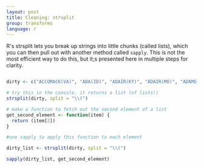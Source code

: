 ```yaml
---
layout: post
title: Cleaning: strsplit
group: transforms
language: r
---
```

R's strsplit lets you break up strings into little chunks (called lists), which you can then pull out with another method called `sapply`.
This is not the most efficient way to do this, but it;s presented here in multiple steps for clarity.

```r

dirty <- c("ACCOMACK(VA)", "ADA(ID)", "ADAIR(KY)", "ADAIR(MO)", "ADAMS(CO)", "ADAMS(IL)", "ADAMS(IN)", "ADAMS(MS)", "ADAMS(NE)", "ADAMS(OH)", "ADAMS(PA)", "ADAMS(WI)", "AIKEN(SC)")

# try this in the console. it returns a list (of lists!)
strsplit(dirty, split = "\\(")

# make a function to fetch out the second element of a list
get_second_element <- function(item) {
  return (item[2])
}

#use sapply to apply this function to each element

dirty_list <- strsplit(dirty, split = "\\(")

sapply(dirty_list, get_second_element)

```
